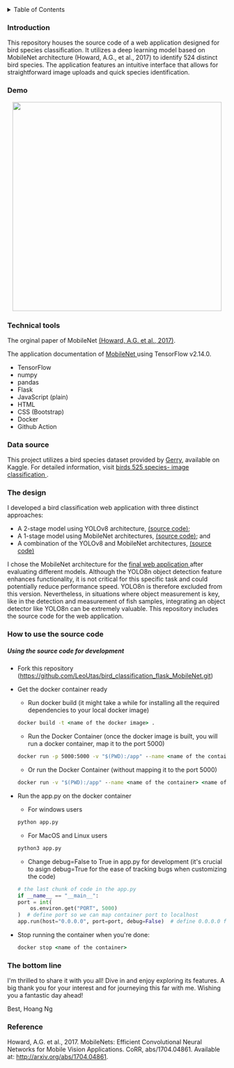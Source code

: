 <details>
  <summary>Table of Contents</summary>
  <ol>
    <li>
      <a href="#introduction">Introduction</a>
    </li>
    <li><a href="#demo">Demo</a></li>
    <li><a href="#technical-tools">Technical Tools</a></li>
    <li><a href="#data-source">Data source</a></li>
    <li><a href="#the-design">The design</a></li>
    <li><a href="#how-to-use-the-source-code">How to use the source code</a></li>
    <li><a href="#the-bottom-line">The Bottom Line</a></li>
    <li><a href="#reference">Reference</a></li>
  </ol>
</details>

### Introduction

This repository houses the source code of a web application designed for bird species classification. It utilizes a deep learning model based on MobileNet architecture (Howard, A.G., et al., 2017) to identify 524 distinct bird species. The application features an intuitive interface that allows for straightforward image uploads and quick species identification.

### Demo

<p align="center">
  <a href="GIF">
    <img src="/video/bird-app524.gif" width="480" alt=""/>
  </a>
</p>

### Technical tools

The orginal paper of MobileNet <a href="https://arxiv.org/pdf/1704.04861.pdf">(Howard, A.G. et al., 2017)</a>.

The application documentation of <a href="https://www.tensorflow.org/api_docs/python/tf/keras/applications/mobilenet/MobileNet"> MobileNet </a> using TensorFlow v2.14.0.

-   TensorFlow
-   numpy
-   pandas
-   Flask
-   JavaScript (plain)
-   HTML
-   CSS (Bootstrap)
-   Docker
-   Github Action

### Data source

This project utilizes a bird species dataset provided by <a href="https://www.kaggle.com/gpiosenka">Gerry</a>, available on Kaggle. For detailed information, visit <a href="https://www.kaggle.com/datasets/gpiosenka/100-bird-species/data"> birds 525 species- image classification </a>.

### The design

I developed a bird classification web application with three distinct approaches:

-   A 2-stage model using YOLOv8 architecture, <a href="https://github.com/LeoUtas/bird_classification_flask_YOLOv8.git">(source code)</a>;
-   A 1-stage model using MobileNet architectures, <a href="https://github.com/LeoUtas/bird_classification_flask_MobileNet.git">(source code)</a>; and
-   A combination of the YOLOv8 and MobileNet architectures, <a href="https://github.com/LeoUtas/bird_classification_flask_2models.git">(source code)</a>

I chose the MobileNet architecture for the <a href="https://bird-classification524-b310a542793a.herokuapp.com/"> final web application </a> after evaluating different models. Although the YOLO8n object detection feature enhances functionality, it is not critical for this specific task and could potentially reduce performance speed. YOLO8n is therefore excluded from this version. Nevertheless, in situations where object measurement is key, like in the detection and measurement of fish samples, integrating an object detector like YOLO8n can be extremely valuable. This repository includes the source code for the web application.

### How to use the source code

##### Using the source code for development

-   Fork this repository (https://github.com/LeoUtas/bird_classification_flask_MobileNet.git)
-   Get the docker container ready

    -   Run docker build (it might take a while for installing all the required dependencies to your local docker image)

    ```cmd
    docker build -t <name of the docker image> .
    ```

    -   Run the Docker Container (once the docker image is built, you will run a docker container, map it to the port 5000)

    ```cmd
    docker run -p 5000:5000 -v "$(PWD):/app" --name <name of the container> <name of the docker image>
    ```

    -   Or run the Docker Container (without mapping it to the port 5000)

    ```cmd
    docker run -v "$(PWD):/app" --name <name of the container> <name of the docker image>
    ```

-   Run the app.py on the docker container

    -   For windows users

    ```cmd
    python app.py
    ```

    -   For MacOS and Linux users

    ```bash
    python3 app.py
    ```

    -   Change debug=False to True in app.py for development (it's crucial to asign debug=True for the ease of tracking bugs when customizing the code)

    ```python
    # the last chunk of code in the app.py
    if __name__ == "__main__":
    port = int(
        os.environ.get("PORT", 5000)
    )  # define port so we can map container port to localhost
    app.run(host="0.0.0.0", port=port, debug=False)  # define 0.0.0.0 for Docker
    ```

-   Stop running the container when you're done:

    ```cmd
    docker stop <name of the container>
    ```

### The bottom line

I'm thrilled to share it with you all! Dive in and enjoy exploring its features. A big thank you for your interest and for journeying this far with me. Wishing you a fantastic day ahead!

Best,
Hoang Ng

### Reference

Howard, A.G. et al., 2017. MobileNets: Efficient Convolutional Neural Networks for Mobile Vision Applications. CoRR, abs/1704.04861. Available at: http://arxiv.org/abs/1704.04861.
